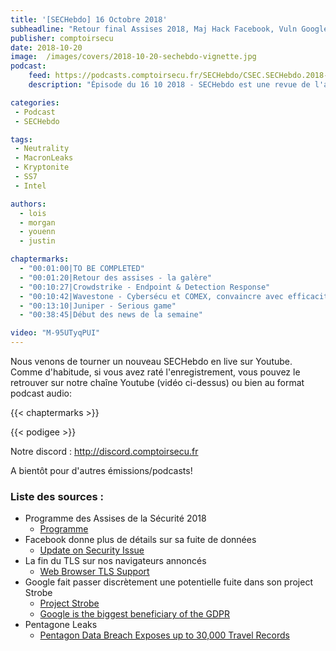 ```yaml
---
title: '[SECHebdo] 16 Octobre 2018'
subheadline: "Retour final Assises 2018, Maj Hack Facebook, Vuln Google+ et Project Strobe, Leak Pentagone, Bye bye TLS 1.0/1.1, etc."
publisher: comptoirsecu
date: 2018-10-20
image:  /images/covers/2018-10-20-sechebdo-vignette.jpg
podcast:
    feed: https://podcasts.comptoirsecu.fr/SECHebdo/CSEC.SECHebdo.2018-10-16.mp3
    description: "Épisode du 16 10 2018 - SECHebdo est une revue de l'actualité cybersécurité réalisée en live sur Youtube, généralement le mardi soir."

categories:
 - Podcast
 - SECHebdo

tags:
 - Neutrality
 - MacronLeaks
 - Kryptonite
 - SS7
 - Intel

authors:
  - lois
  - morgan
  - youenn
  - justin

chaptermarks:
  - "00:01:00|TO BE COMPLETED"
  - "00:01:20|Retour des assises - la galère"
  - "00:10:27|Crowdstrike - Endpoint & Detection Response"
  - "00:10:42|Wavestone - Cybersécu et COMEX, convaincre avec efficacité"
  - "00:13:10|Juniper - Serious game"
  - "00:38:45|Début des news de la semaine"

video: "M-95UTyqPUI"
---
```


Nous venons de tourner un nouveau SECHebdo en live sur Youtube. Comme d'habitude, si vous avez raté l'enregistrement, vous pouvez le retrouver sur notre chaîne Youtube (vidéo ci-dessus) ou bien au format podcast audio:

{{< chaptermarks >}}

{{< podigee >}}

Notre discord : <http://discord.comptoirsecu.fr>

A bientôt pour d'autres émissions/podcasts!

### Liste des sources :

* Programme des Assises de la Sécurité 2018
    * [Programme](https://www.lesassisesdelasecurite.com/Programme/Conferences-2018)
* Facebook donne plus de détails sur sa fuite de données
    * [Update on Security Issue](https://newsroom.fb.com/news/2018/10/update-on-security-issue/)
* La fin du TLS sur nos navigateurs annoncés
    * [Web Browser TLS Support](https://thehackernews.com/2018/10/web-browser-tls-support.html)
* Google fait passer discrètement une potentielle fuite dans son project Strobe
    * [Project Strobe](https://blog.google/technology/safety-security/project-strobe/)
    * [Google is the biggest beneficiary of the GDPR](https://cliqz.com/en/magazine/study-google-is-the-biggest-beneficiary-of-the-gdpr)
* Pentagone Leaks
    * [Pentagon Data Breach Exposes up to 30,000 Travel Records](https://www.bleepingcomputer.com/news/security/pentagon-data-breach-exposes-up-to-30-000-travel-records/)

